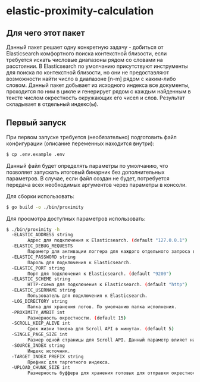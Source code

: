 # elastic-proximity-calculation
## Для чего этот пакет
Данный пакет решает одну конкретную задачу - добиться от Elasticsearch комфортного поиска контекстной близости, если требуется искать числовые диапазоны рядом со словами на расстоянии.
В Elasticsearch по умолчанию присутствуют инструменты для поиска по контекстной близости, но они не предоставляют возможности найти число в диапазоне [n-m] рядом с каким-либо словом.
Данный пакет добывает из исходного индекса все документы, проходится по ним в цикле и генерирует рядом с каждым найденным в тексте числом окрестность окружающих его чисел и слов. Результат складывает в отдельный индекс(ы).

## Первый запуск
При первом запуске требуется (необязательно) подготовить файл конфигурации (описание переменных находится внутри):
```bash
$ cp .env.example .env
```
Данный файл будет определять параметры по умолчанию, что позволяет запускать итоговый бинарник без дополнительных параметров.
В случае, если файл создан не будет, потребуется передача всех необходимых аргументов через параметры в консоли.

Для сборки использовать:
```bash
$ go build -o ./bin/proximity
```

Для просмотра доступных параметров использовать:
```bash
$ ./bin/proximity -h
  -ELASTIC_ADDRESS string
        Адрес для подключения к Elasticsearch. (default "127.0.0.1")
  -ELASTIC_DEBUG_REQUESTS
        Параметр для активации логгера для каждого отдельного запроса в Elasticsearch.
  -ELASTIC_PASSWORD string
        Пароль для подключения к Elasticsearch.
  -ELASTIC_PORT string
        Порт для подключения к Elasticsearch. (default "9200")
  -ELASTIC_SCHEME string
        HTTP-схема для подключения к Elasticsearch. (default "http")
  -ELASTIC_USERNAME string
        Пользователь для подключения к Elasticsearch.
  -LOG_DIRECTORY string
        Папка для хранения логов. По умолчанию папка исполнения.
  -PROXIMITY_AMBIT int
        Размерность окрестности. (default 15)
  -SCROLL_KEEP_ALIVE int
        Срок жизни токена для Scroll API в минутах. (default 5)
  -SINGLE_PAGE_SIZE int
        Размер одной страницы для Scroll API. Данный параметр влияет на потребление CPU! (default 1000)
  -SOURCE_INDEX string
        Индекс источник.
  -TARGET_INDEX_PREFIX string
        Префикс для таргетного индекса.
  -UPLOAD_CHUNK_SIZE int
        Размерность буффера для хранения готовых для отправки окрестностей. Данный параметр влияет на потребление ОЗУ! (default 1000000)
```